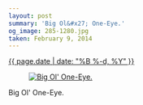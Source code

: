 ```yaml
---
layout: post
summary: 'Big Ol&#x27; One-Eye.'
og_image: 285-1280.jpg
taken: February 9, 2014
---
```


<div class="post">
 <time>
  <a href="/285">
   {{ page.date | date: "%B %-d, %Y" }}
  </a>
 </time>
 <a href="/285">
  <figure data-taken="2/9/2014">
   <img alt="Big Ol' One-Eye." sizes="(min-width: 700px) 50vw, calc(100vw - 2rem)" src="{{ site.assets_url }}/285-640.jpg" srcset="{{ site.assets_url }}/285-1280.jpg 1280w, {{ site.assets_url }}/285-960.jpg 960w, {{ site.assets_url }}/285-640.jpg 640w, {{ site.assets_url }}/285-320.jpg 320w"/>
  </figure>
 </a>
 <span>
  Big Ol' One-Eye.
 </span>
</div>
